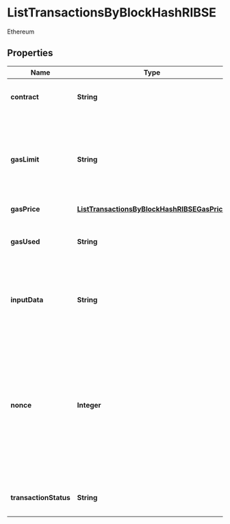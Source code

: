

# ListTransactionsByBlockHashRIBSE

Ethereum

## Properties

Name | Type | Description | Notes
------------ | ------------- | ------------- | -------------
**contract** | **String** | Represents the specific transaction contract. | 
**gasLimit** | **String** | String representation of the transaction Represents the amount of gas used by this specific transaction alone. | 
**gasPrice** | [**ListTransactionsByBlockHashRIBSEGasPrice**](ListTransactionsByBlockHashRIBSEGasPrice.md) |  | 
**gasUsed** | **String** | Represents the exact unit of gas that was used for the transaction. | 
**inputData** | **String** | Represents additional information that is required for the transaction. | 
**nonce** | **Integer** | Represents the sequential running number for an address, starting from 0 for the first transaction. E.g., if the nonce of a transaction is 10, it would be the 11th transaction sent from the sender&#39;s address. | 
**transactionStatus** | **String** | Represents the status of this transaction. | 



